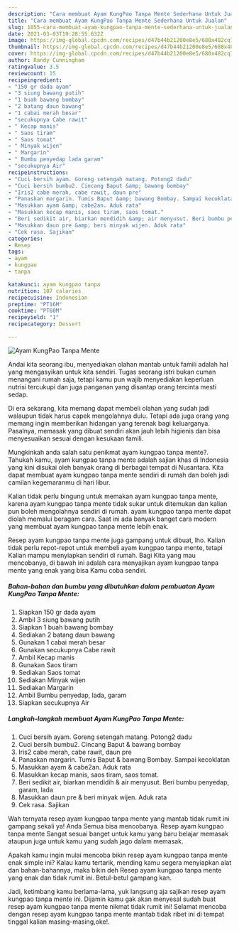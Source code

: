 ```yaml
---
description: "Cara membuat Ayam KungPao Tanpa Mente Sederhana Untuk Jualan"
title: "Cara membuat Ayam KungPao Tanpa Mente Sederhana Untuk Jualan"
slug: 1055-cara-membuat-ayam-kungpao-tanpa-mente-sederhana-untuk-jualan
date: 2021-03-03T19:28:55.632Z
image: https://img-global.cpcdn.com/recipes/d47b44b21200e8e5/680x482cq70/ayam-kungpao-tanpa-mente-foto-resep-utama.jpg
thumbnail: https://img-global.cpcdn.com/recipes/d47b44b21200e8e5/680x482cq70/ayam-kungpao-tanpa-mente-foto-resep-utama.jpg
cover: https://img-global.cpcdn.com/recipes/d47b44b21200e8e5/680x482cq70/ayam-kungpao-tanpa-mente-foto-resep-utama.jpg
author: Randy Cunningham
ratingvalue: 3.5
reviewcount: 15
recipeingredient:
- "150 gr dada ayam"
- "3 siung bawang putih"
- "1 buah bawang bombay"
- "2 batang daun bawang"
- "1 cabai merah besar"
- "secukupnya Cabe rawit"
- " Kecap manis"
- " Saos tiram"
- " Saos tomat"
- " Minyak wijen"
- " Margarin"
- " Bumbu penyedap lada garam"
- "secukupnya Air"
recipeinstructions:
- "Cuci bersih ayam. Goreng setengah matang. Potong2 dadu"
- "Cuci bersih bumbu2. Cincang Baput &amp; bawang bombay"
- "Iris2 cabe merah, cabe rawit, daun pre"
- "Panaskan margarin. Tumis Baput &amp; bawang Bombay. Sampai kecoklatan"
- "Masukkan ayam &amp; cabe2an. Aduk rata"
- "Masukkan kecap manis, saos tiram, saos tomat."
- "Beri sedikit air, biarkan mendidih &amp; air menyusut. Beri bumbu penyedap, garam, lada"
- "Masukkan daun pre &amp; beri minyak wijen. Aduk rata"
- "Cek rasa. Sajikan"
categories:
- Resep
tags:
- ayam
- kungpao
- tanpa

katakunci: ayam kungpao tanpa 
nutrition: 107 calories
recipecuisine: Indonesian
preptime: "PT16M"
cooktime: "PT60M"
recipeyield: "1"
recipecategory: Dessert

---
```



![Ayam KungPao Tanpa Mente](https://img-global.cpcdn.com/recipes/d47b44b21200e8e5/680x482cq70/ayam-kungpao-tanpa-mente-foto-resep-utama.jpg)

Andai kita seorang ibu, menyediakan olahan mantab untuk famili adalah hal yang mengasyikan untuk kita sendiri. Tugas seorang istri bukan cuman menangani rumah saja, tetapi kamu pun wajib menyediakan keperluan nutrisi tercukupi dan juga panganan yang disantap orang tercinta mesti sedap.

Di era  sekarang, kita memang dapat membeli olahan yang sudah jadi walaupun tidak harus capek mengolahnya dulu. Tetapi ada juga orang yang memang ingin memberikan hidangan yang terenak bagi keluarganya. Pasalnya, memasak yang dibuat sendiri akan jauh lebih higienis dan bisa menyesuaikan sesuai dengan kesukaan famili. 



Mungkinkah anda salah satu penikmat ayam kungpao tanpa mente?. Tahukah kamu, ayam kungpao tanpa mente adalah sajian khas di Indonesia yang kini disukai oleh banyak orang di berbagai tempat di Nusantara. Kita dapat membuat ayam kungpao tanpa mente sendiri di rumah dan boleh jadi camilan kegemaranmu di hari libur.

Kalian tidak perlu bingung untuk memakan ayam kungpao tanpa mente, karena ayam kungpao tanpa mente tidak sukar untuk ditemukan dan kalian pun boleh mengolahnya sendiri di rumah. ayam kungpao tanpa mente dapat diolah memalui beragam cara. Saat ini ada banyak banget cara modern yang membuat ayam kungpao tanpa mente lebih enak.

Resep ayam kungpao tanpa mente juga gampang untuk dibuat, lho. Kalian tidak perlu repot-repot untuk membeli ayam kungpao tanpa mente, tetapi Kalian mampu menyiapkan sendiri di rumah. Bagi Kita yang mau mencobanya, di bawah ini adalah cara menyajikan ayam kungpao tanpa mente yang enak yang bisa Kamu coba sendiri.

<!--inarticleads1-->

##### Bahan-bahan dan bumbu yang dibutuhkan dalam pembuatan Ayam KungPao Tanpa Mente:

1. Siapkan 150 gr dada ayam
1. Ambil 3 siung bawang putih
1. Siapkan 1 buah bawang bombay
1. Sediakan 2 batang daun bawang
1. Gunakan 1 cabai merah besar
1. Gunakan secukupnya Cabe rawit
1. Ambil  Kecap manis
1. Gunakan  Saos tiram
1. Sediakan  Saos tomat
1. Sediakan  Minyak wijen
1. Sediakan  Margarin
1. Ambil  Bumbu penyedap, lada, garam
1. Siapkan secukupnya Air




<!--inarticleads2-->

##### Langkah-langkah membuat Ayam KungPao Tanpa Mente:

1. Cuci bersih ayam. Goreng setengah matang. Potong2 dadu
1. Cuci bersih bumbu2. Cincang Baput &amp; bawang bombay
1. Iris2 cabe merah, cabe rawit, daun pre
1. Panaskan margarin. Tumis Baput &amp; bawang Bombay. Sampai kecoklatan
1. Masukkan ayam &amp; cabe2an. Aduk rata
1. Masukkan kecap manis, saos tiram, saos tomat.
1. Beri sedikit air, biarkan mendidih &amp; air menyusut. Beri bumbu penyedap, garam, lada
1. Masukkan daun pre &amp; beri minyak wijen. Aduk rata
1. Cek rasa. Sajikan




Wah ternyata resep ayam kungpao tanpa mente yang mantab tidak rumit ini gampang sekali ya! Anda Semua bisa mencobanya. Resep ayam kungpao tanpa mente Sangat sesuai banget untuk kamu yang baru belajar memasak ataupun juga untuk kamu yang sudah jago dalam memasak.

Apakah kamu ingin mulai mencoba bikin resep ayam kungpao tanpa mente enak simple ini? Kalau kamu tertarik, mending kamu segera menyiapkan alat dan bahan-bahannya, maka bikin deh Resep ayam kungpao tanpa mente yang enak dan tidak rumit ini. Betul-betul gampang kan. 

Jadi, ketimbang kamu berlama-lama, yuk langsung aja sajikan resep ayam kungpao tanpa mente ini. Dijamin kamu gak akan menyesal sudah buat resep ayam kungpao tanpa mente nikmat tidak rumit ini! Selamat mencoba dengan resep ayam kungpao tanpa mente mantab tidak ribet ini di tempat tinggal kalian masing-masing,oke!.

